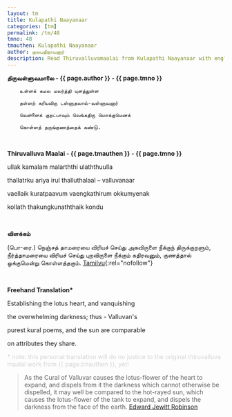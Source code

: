 ```yaml
---
layout: tm
title: Kulapathi Naayanaar
categories: [tm]
permalink: /tm/48
tmno: 48
tmauthen: Kulapathi Naayanaar
author: குலபதிநாயனார்
description: Read Thiruvalluvamaalai from Kulapathi Naayanaar with english translation
---
```


**திருவள்ளுவமாலை - {{ page.author }} - {{ page.tmno }}**
	
        உள்ளக் கமல மலர்த்தி யுளத்துள்ள

        தள்ளற் கரியவிரு டள்ளுதலால்-வள்ளுவனார்

        வெள்ளைக் குறட்பாவும் வெங்கதிரு மொக்குமெனக்

        கொள்ளத் தருங்குணத்தைக் கண்டு.

<br>

**Thiruvalluva Maalai - {{ page.tmauthen }} - {{ page.tmno }}**

ullak kamalam malarththi ulaththuulla

thallatrku ariya irul thalluthalaal – valluvanaar

vaellaik kuratpaavum vaengkathirum okkumyenak

kollath thakungkunaththaik kondu

<br>

**விளக்கம்**

(பொ-ரை.) நெஞ்சத் தாமரையை விரியச் செய்து அகவிருளை நீக்குந் திருக்குறளும், நீர்த்தாமரையை விரியச் செய்து புறவிருளை நீக்கும் கதிரவனும், குணத்தால் ஒக்குமென்று கொள்ளத்தகும்.
[Tamilvu](http://www.tamilvu.org/library/l2100/html/l2100vur.htm){:rel="nofollow"}

<br>

**Freehand Translation\***

Establishing the lotus heart, and vanquishing

the overwhelming darkness; thus - Valluvan's

purest kural poems, and the sun are comparable

on attributes they share.

<p style="color: lightgrey;">* note: this personal translation will do no justice to the original thiruvalluva maalai work from {{ page.tmauthen }}, yet!</p>

> As the Cural of Valluvar causes the lotus-flower of the heart to expand, and dispels from it the darkness which cannot otherwise be dispelled, it may well be compared to the hot-rayed sun, which causes the lotus-flower of the tank to expand, and dispels the darkness from the face of the earth.
<a href="https://archive.org/details/tamilwisdomtradi0000robi" target="_blank" rel="nofollow">Edward Jewitt Robinson</a>
